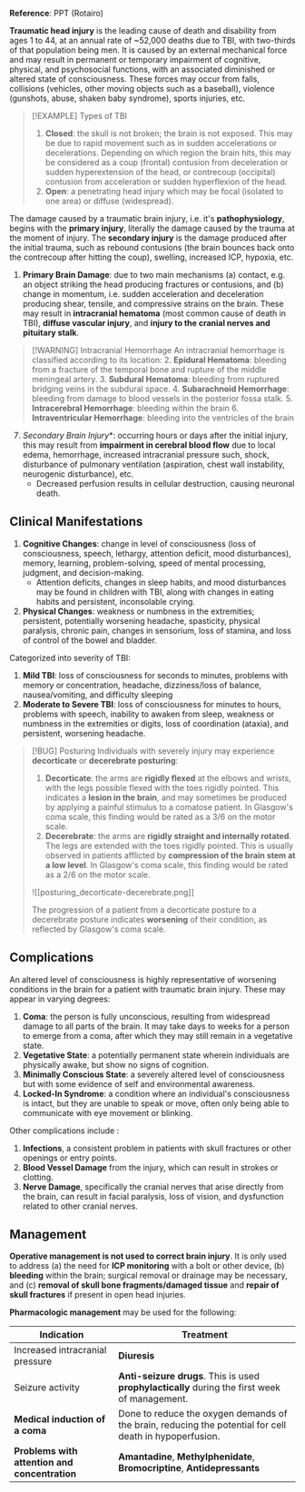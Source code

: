 **Reference**: PPT (Rotairo)

**Traumatic head injury** is the leading cause of death and disability from ages 1 to 44, at an annual rate of ~52,000 deaths due to TBI, with two-thirds of that population being men. It is caused by an external mechanical force and may result in permanent or temporary impairment of cognitive, physical, and psychosocial functions, with an associated diminished or altered state of consciousness. These forces may occur from falls, collisions (vehicles, other moving objects such as a baseball), violence (gunshots, abuse, shaken baby syndrome), sports injuries, etc.

>[!EXAMPLE] Types of TBI
>1. **Closed**: the skull is not broken; the brain is not exposed. This may be due to rapid movement such as in sudden accelerations or decelerations. Depending on which region the brain hits, this may be considered as a coup (frontal) contusion from deceleration or sudden hyperextension of the head, or contrecoup (occipital) contusion from acceleration or sudden hyperflexion of the head.
>2. **Open**: a penetrating head injury which may be focal (isolated to one area) or diffuse (widespread).

The damage caused by a traumatic brain injury, i.e. it's **pathophysiology**, begins with the **primary injury**, literally the damage caused by the trauma at the moment of injury. The **secondary injury** is the damage produced after the initial trauma, such as rebound contusions (the brain bounces back onto the contrecoup after hitting the coup), swelling, increased ICP, hypoxia, etc.
1. **Primary Brain Damage**: due to two main mechanisms (a) contact, e.g. an object striking the head producing fractures or contusions, and (b) change in momentum, i.e. sudden acceleration and deceleration producing shear, tensile, and compressive strains on the brain. These may result in **intracranial hematoma** (most common cause of death in TBI), **diffuse vascular injury**, and **injury to the cranial nerves and pituitary stalk**.
>[!WARNING] Intracranial Hemorrhage
>An intracranial hemorrhage is classified according to its location:
>2. **Epidural Hematoma**: bleeding from a fracture of the temporal bone and rupture of the middle meningeal artery.
>3. **Subdural Hematoma**: bleeding from ruptured bridging veins in the subdural space.
>4. **Subarachnoid Hemorrhage**: bleeding from damage to blood vessels in the posterior fossa stalk.
>5. **Intracerebral Hemorrhage**: bleeding within the brain
>6. **Intraventricular Hemorrhage**: bleeding into the ventricles of the brain

7. *Secondary Brain Injury**: occurring hours or days after the initial injury, this may result from **impairment in cerebral blood flow** due to local edema, hemorrhage, increased intracranial pressure such, shock, disturbance of pulmonary ventilation (aspiration, chest wall instability, neurogenic disturbance), etc.
	- Decreased perfusion results in cellular destruction, causing neuronal death.
## Clinical Manifestations
1. **Cognitive Changes**: change in level of consciousness (loss of consciousness, speech, lethargy, attention deficit, mood disturbances), memory, learning, problem-solving, speed of mental processing, judgment, and decision-making.
	- Attention deficits, changes in sleep habits, and mood disturbances may be found in children with TBI, along with changes in eating habits and persistent, inconsolable crying.
2. **Physical Changes**: weakness or numbness in the extremities; persistent, potentially worsening headache, spasticity, physical paralysis, chronic pain, changes in sensorium, loss of stamina, and loss of control of the bowel and bladder.

Categorized into severity of TBI:
1. **Mild TBI**: loss of consciousness for seconds to minutes, problems with memory or concentration, headache, dizziness/loss of balance, nausea/vomiting, and difficulty sleeping
2. **Moderate to Severe TBI**: loss of consciousness for minutes to hours, problems with speech, inability to awaken from sleep, weakness or numbness in the extremities or digits, loss of coordination (ataxia), and persistent, worsening headache.

>[!BUG] Posturing
>Individuals with severely injury may experience **decorticate** or **decerebrate posturing**:
>1. **Decorticate**: the arms are **rigidly flexed** at the elbows and wrists, with the legs possible flexed with the toes rigidly pointed. This indicates a **lesion in the brain**, and may sometimes be produced by applying a painful stimulus to a comatose patient. In Glasgow's coma scale, this finding would be rated as a 3/6 on the motor scale.
>2. **Decerebrate**: the arms are **rigidly straight and internally rotated**. The legs are extended with the toes rigidly pointed. This is usually observed in patients afflicted by **compression of the brain stem at a low level**. In Glasgow's coma scale, this finding would be rated as a 2/6 on the motor scale.
>
>![[posturing_decorticate-decerebrate.png]]
>
>The progression of a patient from a decorticate posture to a decerebrate posture indicates **worsening** of their condition, as reflected by Glasgow's coma scale.
## Complications
An altered level of consciousness is highly representative of worsening conditions in the brain for a patient with traumatic brain injury. These may appear in varying degrees:
1. **Coma**: the person is fully unconscious, resulting from widespread damage to all parts of the brain. It may take days to weeks for a person to emerge from a coma, after which they may still remain in a vegetative state.
2. **Vegetative State**: a potentially permanent state wherein individuals are physically awake, but show no signs of cognition.
3. **Minimally Conscious State**: a severely altered level of consciousness but with some evidence of self and environmental awareness.
4. **Locked-In Syndrome**: a condition where an individual's consciousness is intact, but they are unable to speak or move, often only being able to communicate with eye movement or blinking.

Other complications include :
1. **Infections**, a consistent problem in patients with skull fractures or other openings or entry points.
2. **Blood Vessel Damage** from the injury, which can result in strokes or clotting.
3. **Nerve Damage**, specifically the cranial nerves that arise directly from the brain, can result in facial paralysis, loss of vision, and dysfunction related to other cranial nerves.
## Management
**Operative management is not used to correct brain injury**. It is only used to address (a) the need for **ICP monitoring** with a bolt or other device, (b) **bleeding** within the brain; surgical removal or drainage may be necessary, and (c) **removal of skull bone fragments/damaged tissue** and **repair of skull fractures** if present in open head injuries.

**Pharmacologic management** may be used for the following:

| Indication                                    | Treatment                                                                                               |
| --------------------------------------------- | ------------------------------------------------------------------------------------------------------- |
| Increased intracranial pressure               | **Diuresis**                                                                                            |
| Seizure activity                              | **Anti-seizure drugs**. This is used **prophylactically** during the first week of management.          |
| **Medical induction of a coma**               | Done to reduce the oxygen demands of the brain, reducing the potential for cell death in hypoperfusion. |
| **Problems with attention and concentration** | **Amantadine**, **Methylphenidate**, **Bromocriptine**, **Antidepressants**                             |
